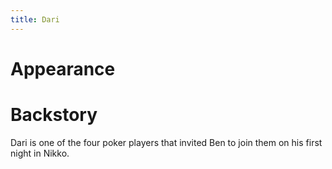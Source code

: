 ```yaml
---
title: Dari
---
```


# Appearance



# Backstory

Dari is one of the four poker players that invited Ben to join them on his first night in Nikko.
